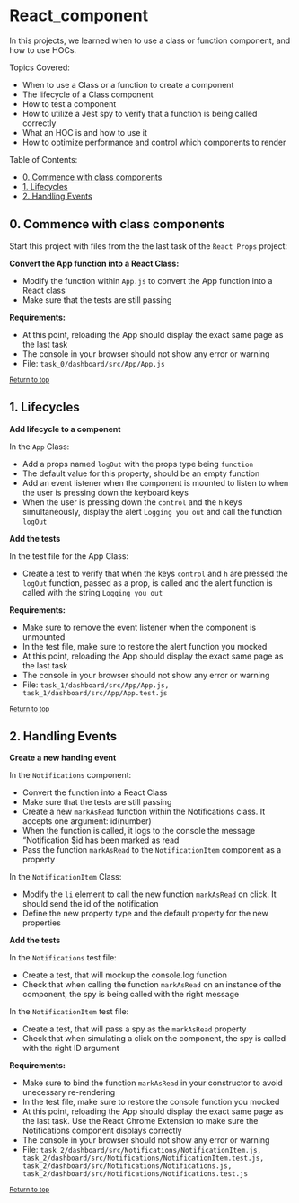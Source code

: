 # React_component
In this projects, we learned when to use a class or function component, and how to use HOCs.

Topics Covered:
- When to use a Class or a function to create a component
- The lifecycle of a Class component
- How to test a component
- How to utilize a Jest spy to verify that a function is being called correctly
- What an HOC is and how to use it
- How to optimize performance and control which components to render

Table of Contents:
- [0. Commence with class components](#0-commence-with-class-components)
- [1. Lifecycles](#1-lifecycles)
- [2. Handling Events](#2-handling-events)

## 0. Commence with class components
Start this project with files from the the last task of the `React Props` project:

**Convert the App function into a React Class:**
- Modify the function within `App.js` to convert the App function into a React class
- Make sure that the tests are still passing

**Requirements:**
- At this point, reloading the App should display the exact same page as the last task
- The console in your browser should not show any error or warning
- File: `task_0/dashboard/src/App/App.js`

<sub>[Return to top](#react_component)</sub>

## 1. Lifecycles
**Add lifecycle to a component**

In the `App` Class:
- Add a props named `logOut` with the props type being `function`
- The default value for this property, should be an empty function
- Add an event listener when the component is mounted to listen to when the user is pressing down the keyboard keys
- When the user is pressing down the `control` and the `h` keys simultaneously, display the alert `Logging you out` and call the function `logOut`

**Add the tests**

In the test file for the App Class:
- Create a test to verify that when the keys `control` and `h` are pressed the `logOut` function, passed as a prop, is called and the alert function is called with the string `Logging you out`

**Requirements:**
- Make sure to remove the event listener when the component is unmounted
- In the test file, make sure to restore the alert function you mocked
- At this point, reloading the App should display the exact same page as the last task
- The console in your browser should not show any error or warning
- File: `task_1/dashboard/src/App/App.js, task_1/dashboard/src/App/App.test.js`

<sub>[Return to top](#react_component)</sub>

## 2. Handling Events
**Create a new handing event**

In the `Notifications` component:
- Convert the function into a React Class
- Make sure that the tests are still passing
- Create a new `markAsRead` function within the Notifications class. It accepts one argument: id(number)
- When the function is called, it logs to the console the message “Notification $id has been marked as read
- Pass the function `markAsRead` to the `NotificationItem` component as a property

In the `NotificationItem` Class:
- Modify the `li` element to call the new function `markAsRead` on click. It should send the id of the notification
- Define the new property type and the default property for the new properties

**Add the tests**

In the `Notifications` test file:
- Create a test, that will mockup the console.log function
- Check that when calling the function `markAsRead` on an instance of the component, the spy is being called with the right message

In the `NotificationItem` test file:
- Create a test, that will pass a spy as the `markAsRead` property
- Check that when simulating a click on the component, the spy is called with the right ID argument

**Requirements:**
- Make sure to bind the function `markAsRead` in your constructor to avoid unecessary re-rendering
- In the test file, make sure to restore the console function you mocked
- At this point, reloading the App should display the exact same page as the last task. Use the React Chrome Extension to make sure the Notifications component displays correctly
- The console in your browser should not show any error or warning
- File: `task_2/dashboard/src/Notifications/NotificationItem.js, task_2/dashboard/src/Notifications/NotificationItem.test.js, task_2/dashboard/src/Notifications/Notifications.js, task_2/dashboard/src/Notifications/Notifications.test.js`

<sub>[Return to top](#react_component)</sub>

